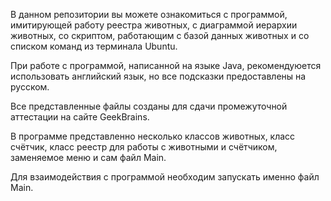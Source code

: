 В данном репозитории вы можете ознакомиться с программой, имитирующей работу реестра животных, с диаграммой иерархии животных, со скриптом, работающим с базой данных животных и со списком команд из терминала Ubuntu.

При работе с программой, написанной на языке Java, рекомендуюется использовать английский язык, но все подсказки предоставлены на русском.

Все представленные файлы созданы для сдачи промежуточной аттестации на сайте GeekBrains.

В программе представленно несколько классов животных, класс счётчик, класс реестр для работы с животными и счётчиком, заменяемое меню и сам файл Main.

Для взаимодействия с программой необходим запускать именно файл Main.